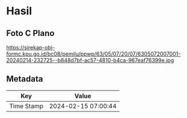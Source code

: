 # Hasil

## Foto C Plano

https://sirekap-obj-formc.kpu.go.id/bc08/pemilu/ppwp/63/05/07/20/07/6305072007001-20240214-232725--b848d7bf-ac57-4810-b4ca-967eaf76399e.jpg


## Metadata

| Key        | Value               |
| ---------- | ------------------- |
| Time Stamp | 2024-02-15 07:00:44 |




